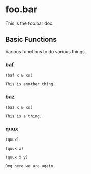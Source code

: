 # foo.bar

This is the foo.bar doc.

## Basic Functions

Various functions to do various things.

### [baf](../boot/pod/src/foo/bar.clj#L15)

```
(baf x & xs)
```

```
This is another thing.
```

### [baz](../boot/pod/src/foo/bar.clj#L10)

```
(baz x & xs)
```

```
This is a thing.
```

### [quux](../boot/pod/src/foo/bar.clj#L20)

```
(quux)
```

```
(quux x)
```

```
(quux x y)
```

```
Omg here we are again.
```

